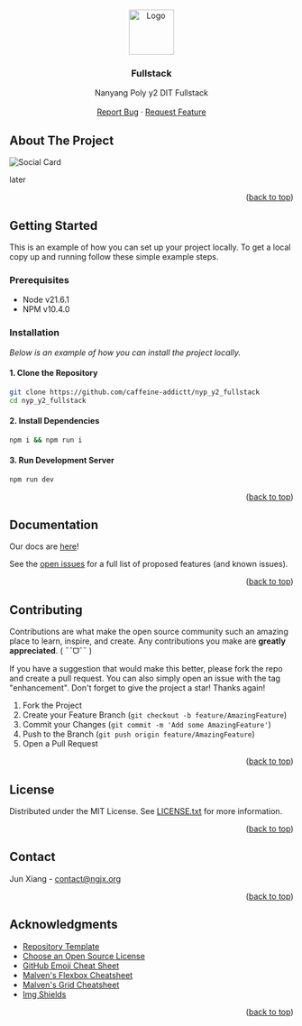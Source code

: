 <!-- Allow inline html -->
<!-- markdownlint-disable MD033 -->

<!-- Allow consecutive blank lines -->
<!-- markdownlint-disable MD012 -->

<!-- Ignore line length -->
<!-- markdownlint-disable MD013 -->

<!-- Disable top-level heading -->
<!-- markdownlint-disable MD041 -->

<a name="readme-top"></a>



<!-- PROJECT LOGO -->
<br />
<div align="center">
  <a href="https://github.com/caffeine-addictt/nyp_y2_fullstack">
    <img src="images/logo.png" alt="Logo" width="80" height="80">
  </a>

  <h3 align="center">Fullstack</h3>

  <p align="center">
    Nanyang Poly y2 DIT Fullstack
    <br />
    <br />
    <a href="https://github.com/caffeine-addictt/nyp_y2_fullstack/issues">Report Bug</a>
    ·
    <a href="https://github.com/caffeine-addictt/nyp_y2_fullstack/issues">Request Feature</a>
  </p>
</div>



<!-- ABOUT THE PROJECT -->
## About The Project

![Social Card](images/socialcard.png)

later

<p align="right">(<a href="#readme-top">back to top</a>)</p>



<!-- GETTING STARTED -->
## Getting Started

This is an example of how you can set up your project locally.
To get a local copy up and running follow these simple example steps.

### Prerequisites

* Node v21.6.1
* NPM v10.4.0

### Installation

_Below is an example of how you can install the project locally._

#### 1. Clone the Repository

```sh
git clone https://github.com/caffeine-addictt/nyp_y2_fullstack
cd nyp_y2_fullstack
  ```

#### 2. Install Dependencies

```sh
npm i && npm run i
```

#### 3. Run Development Server

```sh
npm run dev
```

<p align="right">(<a href="#readme-top">back to top</a>)</p>



<!-- DOCS -->
## Documentation

Our docs are [here]({{PROJECT_DOCUMENTATION_URL}})!

See the [open issues](https://github.com/caffeine-addictt/nyp_y2_fullstack/issues) for a full list of proposed features (and known issues).

<p align="right">(<a href="#readme-top">back to top</a>)</p>



<!-- CONTRIBUTING -->
## Contributing

Contributions are what make the open source community such an amazing place to learn, inspire, and create. Any contributions you make are **greatly appreciated**. ( ˶ˆᗜˆ˵ )

If you have a suggestion that would make this better, please fork the repo and create a pull request. You can also simply open an issue with the tag "enhancement".
Don't forget to give the project a star! Thanks again!

1. Fork the Project
2. Create your Feature Branch (`git checkout -b feature/AmazingFeature`)
3. Commit your Changes (`git commit -m 'Add some AmazingFeature'`)
4. Push to the Branch (`git push origin feature/AmazingFeature`)
5. Open a Pull Request



<p align="right">(<a href="#readme-top">back to top</a>)</p>



<!-- LICENSE -->
## License

Distributed under the MIT License. See [LICENSE.txt](./LICENSE.txt) for more information.

<p align="right">(<a href="#readme-top">back to top</a>)</p>



<!-- CONTACT -->
## Contact

Jun Xiang - [contact@ngjx.org](mailto:contact@ngjx.org)

<p align="right">(<a href="#readme-top">back to top</a>)</p>



<!-- ACKNOWLEDGMENTS -->
## Acknowledgments

* [Repository Template](https://github.com/caffeine-addictt/template)
* [Choose an Open Source License](https://choosealicense.com)
* [GitHub Emoji Cheat Sheet](https://www.webpagefx.com/tools/emoji-cheat-sheet)
* [Malven's Flexbox Cheatsheet](https://flexbox.malven.co/)
* [Malven's Grid Cheatsheet](https://grid.malven.co/)
* [Img Shields](https://shields.io)

<p align="right">(<a href="#readme-top">back to top</a>)</p>
